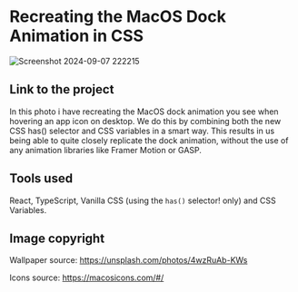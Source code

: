 # Recreating the MacOS Dock Animation in CSS

![Screenshot 2024-09-07 222215](https://github.com/user-attachments/assets/3ae1b455-afd0-4400-a3e6-46370fe89052)

## Link to the project 


In this photo i have recreating the MacOS dock animation you see when hovering an app icon on desktop. We do this by combining both the new CSS has() selector and CSS variables in a smart way. This results in us being able to quite closely replicate the dock animation, without the use of any animation libraries like Framer Motion or GASP.

## Tools used

React, TypeScript, Vanilla CSS (using the `has()` selector! only) and CSS Variables.

## Image copyright

Wallpaper source: https://unsplash.com/photos/4wzRuAb-KWs

Icons source: https://macosicons.com/#/

